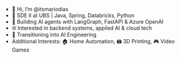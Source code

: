- 👋 Hi, I’m @itsmariodias  
- 💼 SDE II at UBS | Java, Spring, Databricks, Python  
- 🤖 Building AI agents with LangGraph, FastAPI & Azure OpenAI  
- 🌐 Interested in backend systems, applied AI & cloud tech  
- 🚀 Transitioning into AI Engineering  
- Additional Interests: 🏠 Home Automation, 🖨️ 3D Printing, 🎮 Video Games  

<!---
itsmariodias/itsmariodias is a ✨ special ✨ repository because its `README.md` (this file) appears on your GitHub profile.
You can click the Preview link to take a look at your changes.
--->
